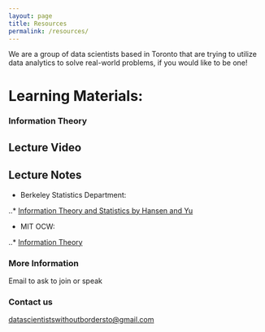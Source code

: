 ```yaml
---
layout: page
title: Resources
permalink: /resources/
---
```


We are a group of data scientists based in Toronto that are trying to utilize data analytics to solve real-world problems, if you would like to be one!

# Learning Materials:

### Information Theory

Lecture Video
---

Lecture Notes
---
* Berkeley Statistics Department: 

..* [Information Theory and Statistics by Hansen and Yu](http://www.stat.berkeley.edu/~binyu/summer08/L1P1.pdf)

* MIT OCW:

..* [Information Theory](https://ocw.mit.edu/courses/electrical-engineering-and-computer-science/6-441-information-theory-spring-2010/lecture-notes/)


### More Information

Email to ask to join or speak

### Contact us

[datascientistswithoutbordersto@gmail.com](mailto:datascientistswithoutbordersto@gmail.com)
